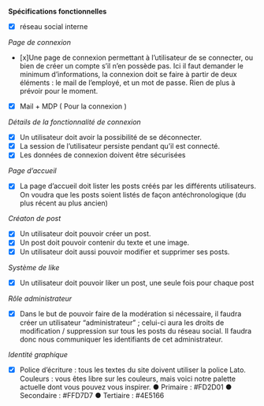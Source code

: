**Spécifications fonctionnelles**

- [x] réseau social interne

_Page de connexion_

- [x]Une page de connexion permettant à l’utilisateur de se connecter, ou bien
  de créer un compte s’il n’en possède pas. Ici il faut demander le minimum
  d’informations, la connexion doit se faire à partir de deux éléments : le mail
  de l’employé, et un mot de passe. Rien de plus à prévoir pour le moment.
- [x] Mail + MDP ( Pour la connexion )

_Détails de la fonctionnalité de connexion_

- [x] Un utilisateur doit avoir la possibilité de se déconnecter.
- [x] La session de l’utilisateur persiste pendant qu’il est connecté.
- [x] Les données de connexion doivent être sécurisées

_Page d’accueil_

- [x] La page d’accueil doit lister les posts créés par les différents utilisateurs.
      On voudra que les posts soient listés de façon antéchronologique (du plus
      récent au plus ancien)

_Créaton de post_

- [x] Un utilisateur doit pouvoir créer un post.
- [x] Un post doit pouvoir contenir du texte et une image.
- [x] Un utilisateur doit aussi pouvoir modifier et supprimer ses posts.

_Système de like_

- [x] Un utilisateur doit pouvoir liker un post, une seule fois pour chaque post

_Rôle administrateur_

- [x] Dans le but de pouvoir faire de la modération si nécessaire, il faudra créer
      un utilisateur “administrateur” ; celui-ci aura les droits de modification /
      suppression sur tous les posts du réseau social. Il faudra donc nous
      communiquer les identifiants de cet administrateur.

_Identité graphique_

- [x] Police d’écriture : tous les textes du site doivent utiliser la police Lato.
      Couleurs : vous êtes libre sur les couleurs, mais voici notre palette actuelle
      dont vous pouvez vous inspirer.
      ● Primaire : #FD2D01
      ● Secondaire : #FFD7D7
      ● Tertiaire : #4E5166
